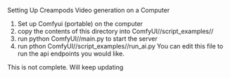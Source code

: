 Setting Up Creampods Video generation on a Computer 

1. Set up Comfyui (portable) on the computer
2. copy the contents of this directory into ComfyUI//script_examples//
3. run python ComfyUI//main.py to start the server 
4. run pthon  ComfyUI//script_examples//run_ai.py
    You can edit this file to run the api endpoints you would like. 


This is not complete. Will keep updating 